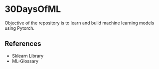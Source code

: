# 30DaysOfML
Objective of the repository is to learn and build machine learning models using Pytorch.

## References

* Sklearn Library
* ML-Glossary
